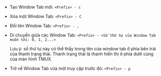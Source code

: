* Tạo Window Tab mới:
   ```<Prefix> - c```

* Xóa một Window Tab:
   ```<Prefix> - C```

* Đổi tên Window Tab:
   ```<Prefix> - ,```

* Di chuyển giữa các Window Tab:
   ```<Prefix> - <Số thứ tự của Window Tab muốn tới: 0, 1, 2...>```
   
   Lưu ý: số thứ tự này có thể thấy trong tên của window tab ở phía bên trái của thanh trạng thái.
          Thanh trạng thái là thanh hiển thị ở phía dưới cùng của màn hình TMUX.

* Trở về Window Tab vừa mới truy cập trước đó:
   ```<Prefix> - p```
   
